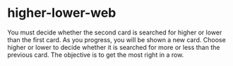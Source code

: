 # higher-lower-web
You must decide whether the second card is searched for higher or lower than the first card. As you progress, you will be shown a new card. Choose higher or lower to decide whether it is searched for more or less than the previous card. The objective is to get the most right in a row.
